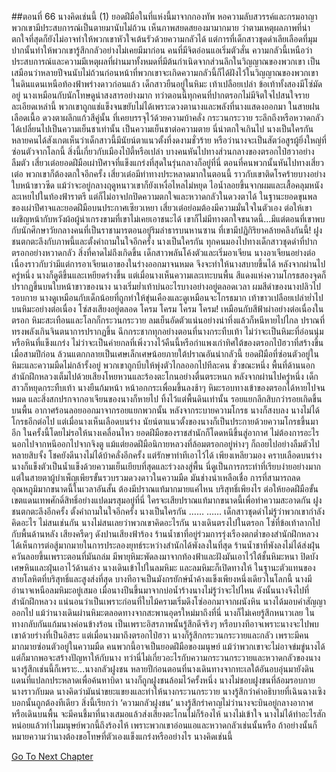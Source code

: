 ##ตอนที่ 66 นางคิดเช่นนี้ (1)
ยอดฝีมือในที่แห่งนี้มาจากกองทัพ หอความลับสวรรค์และกรมอาญา พวกเขามีประสบการณ์เป็นตายมานับไม่ถ้วน เห็นภาพสยดสยองมามากมาย ว่าตามเหตุผลภาพที่น่าตกใจที่สุดก็ยังไม่อาจทำให้พวกเขาหัวใจเต้นรัวด้วยความกลัวได้ แต่การที่เด็กสาวชุดดำเลียเลือดที่มุมปากนั้นทำให้พวกเขารู้สึกกลัวอย่างไม่เคยมีมาก่อน
คนที่มีจิตอ่อนแอเริ่มตัวสั่น ความกลัวนี้เหนือว่าประสบการณ์และความมีเหตุผลที่ผ่านมาทั้งหมดที่มีต้นกำเนิดจากส่วนลึกในวิญญาณของพวกเขา เป็นเสมือนว่าหลายปีจนนับไม่ถ้วนก่อนหน้าที่พวกเขาจะเกิดความกลัวนี้ก็ได้ฝังไว้ในวิญญาณของพวกเขาในดินแดนเหนือท้องฟ้าพร่างดาวก่อนแล้ว
เด็กสาวยืนอยู่ในหิมะ เท้าเปลือยเปล่า ข้อเท้าทั้งสองมีโซ่มัดอยู่ นางเหมือนกับนักโทษดูน่าสงสารอย่างมาก ทว่าตอนนี้ทุกคนที่ปากตรอกไม่มีจิตใจไปสนใจรายละเอียดเหล่านี้ พวกเขาถูกแช่แข็งจนขยับไม่ได้เพราะดวงตานางและพลังที่นางแสดงออกมา
ในสายฝนเลือดเนื้อ ดวงตาผลึกแก้วสีคู่นั้น ที่เคยบรรจุไว้ด้วยความบ้าคลั่ง กระวนกระวาย ระลึกถึงหรือหวาดกลัวได้เปลี่ยนไปเป็นความเย็นชาเท่านั้น
เป็นความเย็นชาต่อความตาย
นี่น่าตกใจเกินไป นางเป็นใครกัน
หลายคนได้สังเกตเห็นว่าเด็กสาวนี้มีนัยน์ตาแนวตั้งที่งดงามชั่วร้าย หรือว่านางจะเป็นสัตว์อสูรผู้ยิ่งใหญ่ที่ซ่อนตัวจากโลกนี้ สิ่งนี้เกี่ยวกับเมืองไป๋ตี้หรือเปล่า
บางคนหันไปทางส่วนกลางของตรอกไป๋ฮวาอย่างลืมตัว เสี่ยวเต๋อยอดฝีมือเผ่าปีศาจที่แข็งแกร่งที่สุดในรุ่นกลางก็อยู่ที่นี่
ตอนที่คนพวกนั้นหันไปทางเสี่ยวเต๋อ พวกเขาก็ต้องตกใจอีกครั้ง
เสี่ยวเต๋อมีท่าทางประหลาดมากในตอนนี้ ราวกับเขาติดโรคร้ายบางอย่าง ใบหน้าขาวซีด แม้ว่าจะอยู่กลางฤดูหนาวเขาก็ยังเหงื่อไหลไม่หยุด ไอน้ำลอยขึ้นจากผมและเสื้อคลุมหนัง ละเหยไปในท้องฟ้าราตรี แต่ก็ไม่อาจปกปิดความตกใจและหวาดกลัวในดวงตาได้
ในฐานะยอดขุนพลของเผ่าปีศาจและยอดฝีมือบนประกาศเซียวเหยา เสี่ยวเต๋อย่อมต้องมีความมั่นใจในตัวเอง ต่อให้เขาเผชิญหน้ากับหวังผ้อผู้น่าเกรงขามที่เขาไม่เคยเอาชนะได้ เขาก็ไม่มีทางตกใจขนาดนี้...มีแต่ตอนที่เขาพบกับนักศึกษาวัยกลางคนที่เป็นราชามารตอนอยู่ริมลำธารบนหานซาน ที่เขามีปฏิกิริยาคล้ายคลึงกันนี้!
ฝูงชนตกตะลึงกับภาพนี้และตั้งคำถามในใจอีกครั้ง
นางเป็นใครกัน
ทุกคนมองไปทางเด็กสาวชุดดำที่ปากตรอกอย่างหวาดกลัว
สิ่งที่คาดไม่ถึงเกิดขึ้น
เด็กสาวพลันโค้งตัวและเริ่มอาเจียน
นางอาเจียนอย่างต่อเนื่องราวกับว่ามีแต่การอาเจียนเอาของในร่างออกมาจนหมด จึงจะทำให้นางสบายขึ้นได้
หลังจากผ่านไปครู่หนึ่ง นางก็ดูดีขึ้นและเหยียดร่างขึ้น
แต่เมื่อนางเห็นความเละเทะบนพื้น สีแดงแห่งความโกรธสองจุดก็ปรากฏขึ้นบนใบหน้าขาวของนาง
นางเริ่มย่ำเท้าบ่นอะไรบางอย่างอยู่ตลอดเวลา ผมสีดำของนางปลิวไปรอบกาย นางดูเหมือนกับเด็กน้อยที่ถูกทำให้ขุ่นเคืองและดูเหมือนจะโกรธมาก
เท้าขาวเปลือยเปล่าย่ำไปบนหิมะอย่างต่อเนื่อง โซ่สงเสียงอยู่ตลอด
โครม โครม โครม โครม!
เหมือนกับสีฟ้าผ่าอย่างต่อเนื่องในตรอก หิมะสะเทือนและโลกก็กระวนกระวาย ลมเย็นอัดตัวแน่นอย่างน่าทึ่งแล้วก็หนีหายไปไกล
ปราณที่ทรงพลังเกินจินตนาการปรากฏขึ้น ฉีกกระชากทุกอย่างตอนที่นางกระทืบเท้า ไม่ว่าจะเป็นหิมะที่อ่อนนุ่มหรือหินที่แข็งแกร่ง ไม่ว่าจะเป็นค่ายกลที่เพิ่งวางไว้คืนนี้หรือกำแพงเก่าทิศใต้ของตรอกไป๋ฮวาที่สร้างขึ้นเมื่อสามปีก่อน ล้วนแตกกลายเป็นเศษเล็กเศษน้อยภายใต้ปราณอันน่ากลัวนี้
ยอดฝีมือที่ซ่อนตัวอยู่ในหิมะและความมืดไม่กล้ารั้งอยู่ พวกเขาถูกบีบให้พุ่งตัวไกลออกไปทีละคน
ชั่วขณะหนึ่ง พื้นที่ด้านนอกสำนักฝึกหลวงเต็มไปด้วยเสียงโหยหวนและร้องตะโกนอย่างตื่นตระหนก
หลังจากผ่านไปครู่หนึ่ง เด็กสาวก็หยุดกระทืบเท้า นางยืนก้มหน้า หน้าอกกระเพื่อมขึ้นลงช้าๆ
หิมะรอบทางเข้าของตรอกได้หายไปจนหมด และสิ่งสกปรกจากอาเจียนของนางก็หายไป ทิ้งไว้แต่พื้นดินเท่านั้น
รอยแยกลึกสิบกว่ารอยเกิดขึ้นบนพื้น อากาศร้อนลอยออกมาจากรอยแยกพวกนั้น
หลังจากระบายความโกรธ นางก็สงบลง นางไม่ได้โกรธอีกต่อไป แต่เมื่อนางเห็นเลือดบนร่าง นัยน์ตาแนวตั้งของนางก็เป็นประกายด้วยความโกรธขึ้นมาอีก
ในครั้งนี้โดยไม่รอให้นางเคลื่อนไหว ยอดฝีมือของราชสำนักก็โดดหนีขึ้นสู่อากาศ ไม่ต้องการอะไรนอกไปจากหนีออกไปจากจิงตู
แม้แต่ยอดฝีมือนิกายหลวงที่ล้อมตรอกอยู่ห่างๆ ก็ถอยไปอย่างลืมตัวไปหลายสิบจั้ง
โชคยังดีนางไม่ได้บ้าคลั่งอีกครั้ง แต่รักษาท่าทีเอาไว้ได้
เพียงเหลียวมอง คราบเลือดบนร่างนางก็แข็งตัวเป็นน้ำแข็งด้วยความเย็นเยียบที่สุดและร่วงลงสู่พื้น
นี่ดูเป็นการกระทำที่เรียบง่ายอย่างมาก แต่ในสายตาผู้บำเพ็ญเพียรขั้นรวบรวมดวงดาวในความมืด มันช่างน่าเหลือเชื่อ
การที่สามารถลดอุณหภูมิมากขนาดนี้ในเวลาอันสั้น ต้องมีปราณแท้มากมายแค่ไหน บริสุทธิ์เพียงไร
ต่อให้ยอดฝีมือขั้นเขตแดนเทพศักดิ์สิทธิ์อย่างแปดมรสุมอยู่ที่นี่ ใครจะเสียปราณแท้มากขนาดนี้เพื่อทำความสะอาดกัน
ฝูงชนตกตะลึงอีกครั้ง ตั้งคำถามในใจอีกครั้ง
นางเป็นใครกัน
……
……
เด็กสาวชุดดำไม่รู้ว่าพวกเขากำลังคิดอะไร ไม่สนเช่นกัน นางไม่สนเลยว่าพวกเขาคิดอะไรกัน
นางเดินตรงไปในตรอก โซ่ที่ข้อเท้าลากไปกับพื้นด้านหลัง เสียงครืดๆ ดังปานเสียงฟ้าร้อง
ร้านน้ำชาที่อยู่ร่วมการรุ่งเรืองตกต่ำของสำนักฝึกหลวงได้เห็นการต่อสู้มากมายในการประลองยุทธ์ระหว่างสำนักได้พังลงในที่สุด ร้านน้ำชาที่พังลงไม่ได้ส่งฝุ่นควันลอยขึ้นเพราะตอนที่มันถล่ม มีพายุหิมะพัดลงมาจากท้องฟ้าและฝังมันเอาไว้ใต้ชั้นหิมะหนา ปิดบังเศษหินและฝุ่นเอาไว้ด้านล่าง
นางเดินเข้าไปในลมหิมะ และลมหิมะก็เปิดทางให้
ในฐานะตัวแทนของสายโลหิตที่บริสุทธิ์และสูงส่งที่สุด บางทีอาจเป็นมังกรยักษ์น้ำค้างแข็งเพียงหนึ่งเดียวในโลกนี้ นางมีอำนาจเหนือลมหิมะอยู่เสมอ
เมื่อนางปีนขึ้นมาจากบ่อน้ำร้างนางไม่รู้ว่าจะไปไหน ดังนั้นนางจึงไปที่สำนักฝึกหลวง
แน่นอนว่าเป็นเพราะก่อนที่ใบไม้ครามเริ่มดึงโซ่ออกมาจากผนังหิน นางได้มอบคำสัญญาออกไป
แม้ว่านางเดินผ่านหิมะตลอดทางจากสะพานอุดรใหม่มาถึงที่นี่ นางก็ไม่เคยรู้สึกหนาวเลย ในทางกลับกันแก้มนางค่อนข้างร้อน
เป็นเพราะอิสรภาพนั้นรู้สึกดีจริงๆ หรือบางทีอาจเพราะนางจะไปพบเขาด้วยร่างที่เป็นอิสระ
แต่เมื่อนางมาถึงตรอกไป๋ฮวา นางก็รู้สึกกระวนกระวายและกลัว เพราะมีคนมากมายซ่อนตัวอยู่ในความมืด
คนพวกนี้อาจเป็นยอดฝีมือของมนุษย์ แม้ว่าพวกเขาจะไม่อาจข่มขู่นางได้ แต่ก็มากพอจะสร้างปัญหาให้กับนาง
ทว่านี่ไม่เกี่ยวอะไรกับความกระวนกระวายและหวาดกลัวของนาง นางรู้สึกเช่นนี้ก็เพราะ...นางกลัวฝูงชน
หลายปีก่อนตอนที่นางเดินทางจากทะเลใต้อันอบอุ่นมายังดินแดนที่แปลกประหลาดเพื่อค้นหาบิดา นางก็ถูกฝูงชนล้อมไว้ครั้งหนึ่ง
นางไม่ชอบฝูงชนที่ล้อมรอบกายนางราวกับมด นางคิดว่ามันน่าขยะแขยงและทำให้นางกระวนกระวาย
นางรู้สึกว่าคำอธิบายที่เฉินฉางเซิงบอกนั้นถูกต้องทีเดียว สิ่งนี้เรียกว่า ‘ความกลัวฝูงชน’
นางรู้สึกรำคาญไม่ว่านางจะบินอยู่กลางอากาศหรือเดินบนพื้น จะมีคนชี้มาที่นางเสมอแล้วส่งเสียงตะโกนไม่ก็ร้องไห้
นางไม่เข้าใจ นางไม่ได้ทำอะไรสักหน่อยแล้วทำไมมนุษย์พวกนี้ถึงร้องไห้
เพราะพวกเขาอ่อนแอและหวาดกลัวเช่นนั้นหรือ ถ้าอย่างนั้นก็หมายความว่านางต้องขอโทษที่ตัวเองแข็งแกร่งหรืออย่างไร
นางคิดเช่นนี้


[Go To Next Chapter]( ./739.md)